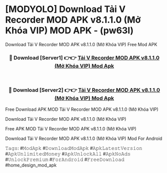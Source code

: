 # [MODYOLO] Download Tải V Recorder MOD APK v8.1.1.0 (Mở Khóa VIP) MOD APK - (pw63l)
Download Tải V Recorder MOD APK v8.1.1.0 (Mở Khóa VIP) Free Mod APK

<div align="center">
<h3>🔴 Download [Server1] 👉👉 <a href="https://apk-comot.site?title=Tải_V_Recorder_MOD_APK_v8.1.1.0_(Mở_Khóa_VIP)">Tải V Recorder MOD APK v8.1.1.0 (Mở Khóa VIP) Mod Apk</a></h3><br>

<h3>🔴 Download [Server2] 👉👉 <a href="https://apk-comot.site?title=Tải_V_Recorder_MOD_APK_v8.1.1.0_(Mở_Khóa_VIP)">Tải V Recorder MOD APK v8.1.1.0 (Mở Khóa VIP) Mod Apk</a></h3>
</div>


Free Download APK MOD Tải V Recorder MOD APK v8.1.1.0 (Mở Khóa VIP)

Download Tải V Recorder MOD APK v8.1.1.0 (Mở Khóa VIP) 

Free APK MOD Tải V Recorder MOD APK v8.1.1.0 (Mở Khóa VIP) 

Download Tải V Recorder MOD APK v8.1.1.0 (Mở Khóa VIP) Mod For Android

𝚃𝚊𝚐𝚜: #𝙼𝚘𝚍𝙰𝚙𝚔 #𝙳𝚘𝚠𝚗𝚕𝚘𝚊𝚍𝙼𝚘𝚍𝙰𝚙𝚔 #𝙰𝚙𝚔𝙻𝚊𝚝𝚎𝚜𝚝𝚅𝚎𝚛𝚜𝚒𝚘𝚗 #𝙰𝚙𝚔𝚄𝚗𝚕𝚒𝚖𝚒𝚝𝚎𝚍𝙼𝚘𝚗𝚎𝚢 #𝙰𝚙𝚔𝚄𝚗𝚕𝚘𝚌𝚔𝙰𝚕𝚕 #𝙰𝚙𝚔𝙽𝚘𝙰𝚍𝚜 #𝚄𝚗𝚕𝚘𝚌𝚔𝙿𝚛𝚎𝚖𝚒𝚞𝚖 #𝙵𝚘𝚛𝙰𝚗𝚍𝚛𝚘𝚒𝚍 #𝙵𝚛𝚎𝚎𝙳𝚘𝚠𝚗𝚕𝚘𝚊𝚍 #home_design_mod_apk